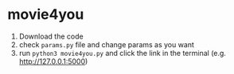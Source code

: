 # movie4you

1. Download the code
2. check `params.py` file and change params as you want
3. run `python3 movie4you.py` and click the link in the terminal (e.g. http://127.0.0.1:5000)